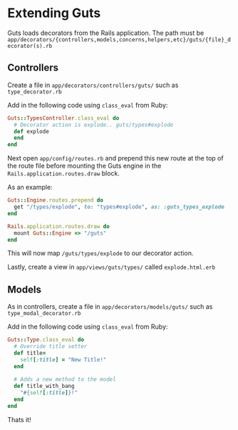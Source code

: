 # Extending Guts

Guts loads decorators from the Rails application. The path must be `app/decorators/{controllers,models,concerns,helpers,etc}/guts/{file}_decorator(s).rb`

## Controllers

Create a file in `app/decorators/controllers/guts/` such as `type_decorator.rb`

Add in the following code using `class_eval` from Ruby:

``` ruby
Guts::TypesController.class_eval do
  # Decorator action is explode.. guts/types#explode
  def explode
  end
end
```

Next open `app/config/routes.rb` and prepend this new route at the top of the route file before mounting the Guts engine in the `Rails.application.routes.draw` block.

As an example:

``` ruby
Guts::Engine.routes.prepend do
  get "/types/explode", to: "types#explode", as: :guts_types_explode
end

Rails.application.routes.draw do
  mount Guts::Engine => "/guts"
end
```

This will now map `/guts/types/explode` to our decorator action.

Lastly, create a view in `app/views/guts/types/` called `explode.html.erb`

## Models

As in controllers, create a file in `app/decorators/models/guts/` such as `type_modal_decorator.rb`

Add in the following code using `class_eval` from Ruby:

``` ruby
Guts::Type.class_eval do
  # Override title setter
  def title=
    self[:title] = "New Title!"
  end
  
  # Adds a new method to the model
  def title_with_bang
    "#{self[:title]}!"
  end
end
```

Thats it!
